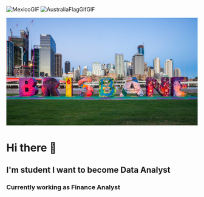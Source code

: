 ![MexicoGIF](https://github.com/luisfers5/luisfers5/assets/73081006/402bb0d7-a946-4725-9a0c-880b1bffaf90)    ![AustraliaFlagGifGIF](https://github.com/luisfers5/luisfers5/assets/73081006/291e9914-1c70-4082-8fc7-3eb6e4e8d7df)



![Photo of Brisbane](https://github.com/luisfers5/luisfers5/blob/main/Imagenes/Brisbane%20(5).jpg)


# Hi there 👋

## I'm student I want to become Data Analyst
### Currently working as Finance Analyst

